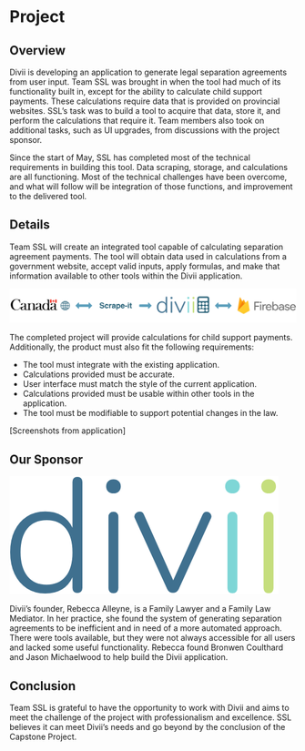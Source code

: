 # Project
<div class="page" markdown="1">
<div class="block" markdown="1">
<h2>Overview</h2>

Divii is developing an application to generate legal separation agreements from user input. Team SSL was brought in when the tool had much of its functionality built in, except for the ability to calculate child support payments. These calculations require data that is provided on provincial websites. SSL’s task was to build a tool to acquire that data, store it, and perform the calculations that require it. Team members also took on additional tasks, such as UI upgrades, from discussions with the project sponsor.

Since the start of May, SSL has completed most of the technical requirements in building this tool. Data scraping, storage, and calculations are all functioning.  Most of the technical challenges have been overcome, and what will follow will be integration of those functions, and improvement to the delivered tool.
</div>

<div class="block" markdown="1">
<h2>Details</h2>

Team SSL will create an integrated tool capable of calculating separation agreement payments. The tool will obtain data used in calculations from a government website, accept valid inputs, apply formulas, and make that information available to other tools within the Divii application.

<img src="images/data-flow.svg">

The completed project will provide calculations for child support payments. Additionally, the product must also fit the following requirements:
- The tool must integrate with the existing application.
- Calculations provided must be accurate.
- User interface must match the style of the current application.
- Calculations provided must be usable within other tools in the application.
- The tool must be modifiable to support potential changes in the law.

[Screenshots from application]
</div>

<div class="block" markdown="1">
<h2>Our Sponsor</h2>
<img src="images/divii-logo.png" class="logo-img">

Divii’s founder, Rebecca Alleyne, is a Family Lawyer and a Family Law Mediator. In her practice, she found the system of generating separation agreements to be inefficient and in need of a more automated approach. There were tools available, but they were not always accessible for all users and lacked some useful functionality. Rebecca found Bronwen Coulthard and Jason Michaelwood to help build the Divii application.
</div>

<div class="block" markdown="1">
<h2>Conclusion</h2>

Team SSL is grateful to have the opportunity to work with Divii and aims to meet the challenge of the project with professionalism and excellence. SSL believes it can meet Divii’s needs and go beyond by the conclusion of the Capstone Project.
</div>
</div>
